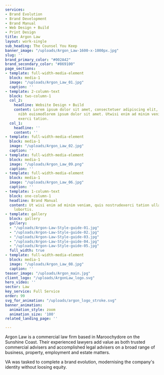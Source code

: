 ```yaml
---
services:
- Brand Evolution
- Brand Development
- Brand Manual
- Web Design + Build
- Print Design
title: Argon Law
layout: work-single
sub_heading: The Counsel You Keep
banner_image: "/uploads/Argon_Law-1600-x-1000px.jpg"
slug: ''
brand_primary_color: "#002A42"
brand_secondary_color: "#869100"
page_sections:
- template: full-width-media-element
  block: media-1
  image: "/uploads/Argon_Law_01.jpg"
  caption: ''
- template: 2-column-text
  block: two-column-1
  col_2:
    headline: Website Design + Build
    content: Lorem ipsum dolor sit amet, consectetuer adipiscing elit, seddiam nonummy
      nibh euismodlorem ipsum dolor sit amet. Utwisi enim ad minim veniam, quisnostrud
      exerci tation.
  col_1:
    headline: ''
    content: ''
- template: full-width-media-element
  block: media-1
  image: "/uploads/Argon_Law_02.jpg"
  caption: ''
- template: full-width-media-element
  block: media-1
  image: "/uploads/Argon_Law_09.png"
  caption: ''
- template: full-width-media-element
  block: media-1
  image: "/uploads/Argon_Law_06.jpg"
  caption: ''
- template: 1-column-text
  block: one-column-1
  headline: Brand Manual
  content: Ut wisi enim ad minim veniam, quis nostrudexerci tation ullamcorper suscipit
    lobortis.
- template: gallery
  block: gallery
  gallery:
  - "/uploads/Argon-Law-Style-guide-01.jpg"
  - "/uploads/Argon-Law-Style-guide-02.jpg"
  - "/uploads/Argon-Law-Style-guide-03.jpg"
  - "/uploads/Argon-Law-Style-guide-04.jpg"
  - "/uploads/Argon-Law-Style-guide-05.jpg"
  full_width: true
- template: full-width-media-element
  block: media-1
  image: "/uploads/Argon_Law_08.jpg"
  caption: ''
teaser_image: "/uploads/Argon_main.jpg"
client_logo: "/uploads/ArgonLaw_logo.svg"
hero_video: ''
sector: Law
key_service: Full Service
order: 99
svg_for_animation: "/uploads/argon_logo_stroke.svg"
banner_animation:
  animation_style: zoom
  animation_size: '100'
related_landing_page: ''

---
```

Argon Law is a commercial law firm based in Maroochydore on the Sunshine Coast. Their experienced lawyers add value as both trusted commercial advisers and accomplished legal advisers on a broad range of business, property, employment and estate matters.

VA was tasked to complete a brand evolution, modernising the company's identity without loosing equity.